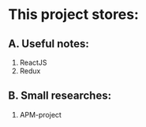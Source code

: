 # This project stores:
## A. Useful notes:
  1. ReactJS
  2. Redux
## B. Small researches:
  1. APM-project


